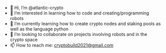 - 👋 Hi, I’m @atlantic-crypto
- 👀 I’m interested in learning how to code and creating/programming robots
- 🌱 I’m currently learning how to create crypto nodes and staking pools as well as the language python
- 💞️ I’m looking to collaborate on projects involving robots and in the crypto space
- 📫 How to reach me: cryptobuild2021@gmail.com

<!---
atlantic-crypto/atlantic-crypto is a ✨ special ✨ repository because its `README.md` (this file) appears on your GitHub profile.
You can click the Preview link to take a look at your changes.
--->
